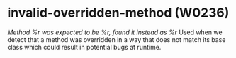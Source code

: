 # invalid-overridden-method (W0236)
*Method %r was expected to be %r, found it instead as %r* Used when we
detect that a method was overridden in a way that does not match its
base class which could result in potential bugs at runtime.
